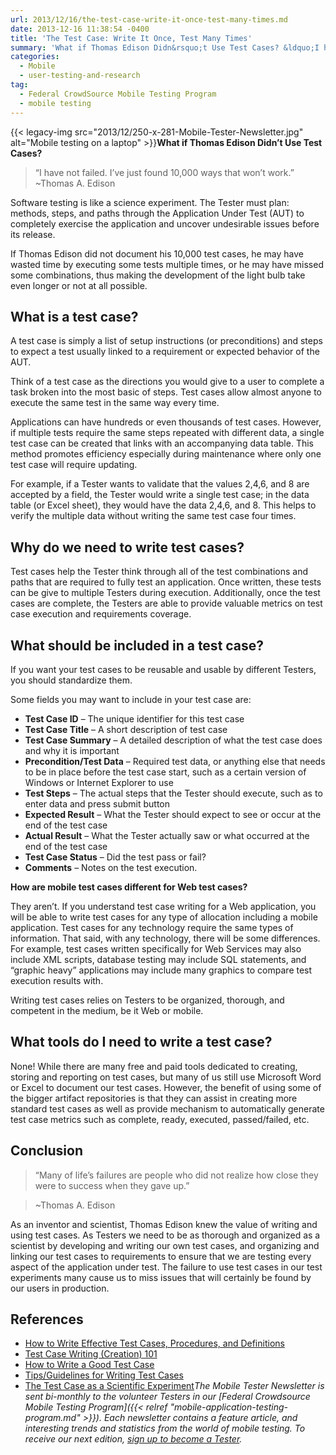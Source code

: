 ```yaml
---
url: 2013/12/16/the-test-case-write-it-once-test-many-times.md
date: 2013-12-16 11:38:54 -0400
title: 'The Test Case: Write It Once, Test Many Times'
summary: 'What if Thomas Edison Didn&rsquo;t Use Test Cases? &ldquo;I have not failed. I&#8217;ve just found 10,000 ways that won&#8217;t work.&rdquo; ~Thomas A. Edison Software testing is like a science experiment. The Tester must plan: methods, steps, and paths through the Application Under Test (AUT) to completely exercise the'
categories:
  - Mobile
  - user-testing-and-research
tag:
  - Federal CrowdSource Mobile Testing Program
  - mobile testing
---
```


{{< legacy-img src="2013/12/250-x-281-Mobile-Tester-Newsletter.jpg" alt="Mobile testing on a laptop" >}}**What if Thomas Edison Didn’t Use Test Cases?**

> “I have not failed. I&#8217;ve just found 10,000 ways that won&#8217;t work.” ~Thomas A. Edison

Software testing is like a science experiment. The Tester must plan: methods, steps, and paths through the Application Under Test (AUT) to completely exercise the application and uncover undesirable issues before its release.

If Thomas Edison did not document his 10,000 test cases, he may have wasted time by executing some tests multiple times, or he may have missed some combinations, thus making the development of the light bulb take even longer or not at all possible.

## What is a test case?

A test case is simply a list of setup instructions (or preconditions) and steps to expect a test usually linked to a requirement or expected behavior of the AUT.

Think of a test case as the directions you would give to a user to complete a task broken into the most basic of steps. Test cases allow almost anyone to execute the same test in the same way every time.

Applications can have hundreds or even thousands of test cases. However, if multiple tests require the same steps repeated with different data, a single test case can be created that links with an accompanying data table. This method promotes efficiency especially during maintenance where only one test case will require updating.

For example, if a Tester wants to validate that the values 2,4,6, and 8 are accepted by a field, the Tester would write a single test case; in the data table (or Excel sheet), they would have the data 2,4,6, and 8. This helps to verify the multiple data without writing the same test case four times.

## Why do we need to write test cases?

Test cases help the Tester think through all of the test combinations and paths that are required to fully test an application. Once written, these tests can be give to multiple Testers during execution. Additionally, once the test cases are complete, the Testers are able to provide valuable metrics on test case execution and requirements coverage.

## What should be included in a test case?

If you want your test cases to be reusable and usable by different Testers, you should standardize them.

Some fields you may want to include in your test case are:

  * **Test Case ID** – The unique identifier for this test case
  * **Test Case Title** – A short description of test case
  * **Test Case Summary** – A detailed description of what the test case does and why it is important
  * **Precondition/Test Data** – Required test data, or anything else that needs to be in place before the test case start, such as a certain version of Windows or Internet Explorer to use
  * **Test Steps** – The actual steps that the Tester should execute, such as to enter data and press submit button
  * **Expected Result** – What the Tester should expect to see or occur at the end of the test case
  * **Actual Result** – What the Tester actually saw or what occurred at the end of the test case
  * **Test Case Status** – Did the test pass or fail?
  * **Comments** – Notes on the test execution.

**How are mobile test cases different for Web test cases?**

They aren’t. If you understand test case writing for a Web application, you will be able to write test cases for any type of allocation including a mobile application. Test cases for any technology require the same types of information. That said, with any technology, there will be some differences. For example, test cases written specifically for Web Services may also include XML scripts, database testing may include SQL statements, and “graphic heavy” applications may include many graphics to compare test execution results with.

Writing test cases relies on Testers to be organized, thorough, and competent in the medium, be it Web or mobile.

## What tools do I need to write a test case?

None! While there are many free and paid tools dedicated to creating, storing and reporting on test cases, but many of us still use Microsoft Word or Excel to document our test cases. However, the benefit of using some of the bigger artifact repositories is that they can assist in creating more standard test cases as well as provide mechanism to automatically generate test case metrics such as complete, ready, executed, passed/failed, etc.

## **Conclusion**

> “Many of life&#8217;s failures are people who did not realize how close they were to success when they gave up.”
  
> ~Thomas A. Edison

As an inventor and scientist, Thomas Edison knew the value of writing and using test cases. As Testers we need to be as thorough and organized as a scientist by developing and writing our own test cases, and organizing and linking our test cases to requirements to ensure that we are testing every aspect of the application under test. The failure to use test cases in our test experiments many cause us to miss issues that will certainly be found by our users in production.

## **References**

  * <a class="wiki_link_ext" href="http://www.softwaretestinghelp.com/how-to-write-effective-test-cases-test-cases-procedures-and-definitions/" rel="nofollow">How to Write Effective Test Cases, Procedures, and Definitions</a>
  * <a class="wiki_link_ext" href="http://file:http://help.utest.com/testers/crash-courses/functional/test-case-writing-creation-101" rel="nofollow">Test Case Writing (Creation) 101</a>
  * <a class="wiki_link_ext" href="http://www.qualitytesting.info/profiles/blogs/how-to-write-a-good-test-case" rel="nofollow">How to Write a Good Test Case</a>
  * <a class="wiki_link_ext" href="http://www.softwaretestingclass.com/tips-guidelines-for-writing-test-cases/" rel="nofollow">Tips/Guidelines for Writing Test Cases</a>
  * <a class="wiki_link_ext" href="http://www.stickyminds.com/sitewide.asp?Function=edetail&ObjectType=ART&ObjectId=8965" rel="nofollow">The Test Case as a Scientific Experiment</a>_The Mobile Tester Newsletter is sent bi-monthly to the volunteer Testers in our [Federal Crowdsource Mobile Testing Program]({{< relref "mobile-application-testing-program.md" >}}). Each newsletter contains a feature article, and interesting trends and statistics from the world of mobile testing. To receive our next edition, [sign up to become a Tester](https://docs.google.com/a/gsa.gov/spreadsheet/viewform?formkey=dGRJTFdQdjQ5VXNHUHFMbmNzUExhNnc6MQ#gid=0)._

 